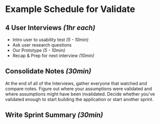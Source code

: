 # Example Schedule for Validate

## 4 User Interviews _\(1hr each\)_

* Intro user to usability test _\(5 - 10min\)_
* Ask user research questions
* Our Prototype _\(5 - 10min\)_
* Recap & Prep for next interview _\(10min\)_

## Consolidate Notes _\(30min\)_

At the end of all of the Interviews, gather everyone that watched and compare notes. Figure out where your assumptions were validated and where assumptions might have been invalidated. Decide whether you've validated enough to start building the application or start another sprint.

## Write Sprint Summary _\(30min\)_

